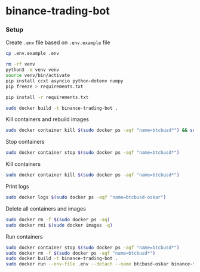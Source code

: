 # binance-trading-bot


### Setup

Create `.env` file based on `.env.example` file

```bash
cp .env.example .env
```

```bash
rm -rf venv 
python3 -m venv venv
source venv/bin/activate
pip install ccxt asyncio python-dotenv numpy
pip freeze > requirements.txt
```

```bash
pip install -r requirements.txt
```

```bash
sudo docker build -t binance-trading-bot .
```

Kill containers and rebuild images
```bash
sudo docker container kill $(sudo docker ps -aqf "name=btcbusd*") && sudo docker build -t binance-trading-bot .
```

Stop containers
```bash
sudo docker container stop $(sudo docker ps -aqf "name=btcbusd*")
```

Kill containers
```bash
sudo docker container kill $(sudo docker ps -aqf "name=btcbusd*")
```

Print logs
```bash
sudo docker logs $(sudo docker ps -aqf "name=btcbusd-oskar")
```


Delete all containers and images
```bash
sudo docker rm -f $(sudo docker ps -aq)
sudo docker rmi $(sudo docker images -q)
```


Run containers
```bash
sudo docker container stop $(sudo docker ps -aqf "name=btcbusd*")
sudo docker rm -f $(sudo docker ps -aqf "name=btcbusd*")
sudo docker build -t binance-trading-bot .
sudo docker run --env-file .env --detach --name btcbusd-oskar binance-trading-bot
```